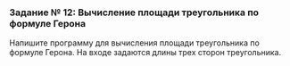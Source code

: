 ### Задание № 12: Вычисление площади треугольника по формуле Герона

Напишите программу для вычисления площади треугольника по формуле Герона. На входе задаются длины трех сторон треугольника.
